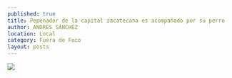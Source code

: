 ```yaml
---
published: true
title: Pepenador de la capital zacatecana es acompañado por su perro
author: ANDRÉS SÁNCHEZ
location: Local
category: Fuera de Foco
layout: posts
---
```


![](http://i.imgur.com/tr4uYflm.jpg)
